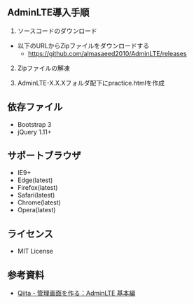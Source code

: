 ## AdminLTE導入手順

1. ソースコードのダウンロード
* 以下のURLからZipファイルをダウンロードする
  * https://github.com/almasaeed2010/AdminLTE/releases

2. Zipファイルの解凍

3. AdminLTE-X.X.Xフォルダ配下にpractice.htmlを作成



## 依存ファイル
* Bootstrap 3
* jQuery 1.11+

## サポートブラウザ
* IE9+
* Edge(latest)
* Firefox(latest)
* Safari(latest)
* Chrome(latest)
* Opera(latest)

## ライセンス
* MIT License

## 参考資料
* [Qiita - 管理画面を作る：AdminLTE 基本編](https://qiita.com/zaburo/items/9447fa64e8bc302e2324)